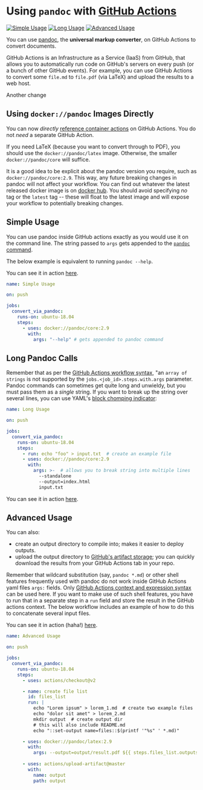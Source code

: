 # Using `pandoc` with [GitHub Actions](https://github.com/features/actions)

<!-- badges: start -->
[![Simple Usage](https://github.com/maxheld83/pandoc-example/workflows/Simple%20Usage/badge.svg)](https://github.com/maxheld83/pandoc-example/actions)
[![Long Usage](https://github.com/maxheld83/pandoc-example/workflows/Long%20Usage/badge.svg)](https://github.com/maxheld83/pandoc-example/actions)
[![Advanced Usage](https://github.com/maxheld83/pandoc-example/workflows/Advanced%20Usage/badge.svg)](https://github.com/maxheld83/pandoc-example/actions)
<!-- badges: end -->

You can use [pandoc](https://pandoc.org/), the **universal markup converter**, on GitHub Actions to convert documents.

GitHub Actions is an Infrastructure as a Service (IaaS) from GitHub, that allows you to automatically run code on GitHub's servers on every push (or a bunch of other GitHub events).
For example, you can use GitHub Actions to convert some `file.md` to `file.pdf` (via LaTeX) and upload the results to a web host.

Another change

## Using `docker://pandoc` Images Directly

You can now *directly* [reference container actions](https://help.github.com/en/actions/automating-your-workflow-with-github-actions/configuring-a-workflow#referencing-a-container-on-docker-hub) on GitHub Actions.
You do not *need* a separate GitHub Action.

If you need LaTeX (because you want to convert through to PDF), you should use the `docker://pandoc/latex` image.
Otherwise, the smaller `docker://pandoc/core` will suffice.

It is a good idea to be explicit about the pandoc version you require, such as `docker://pandoc/core:2.9`.
This way, any future breaking changes in pandoc will not affect your workflow.
You can find out whatever the latest released docker image is on [docker hub](https://hub.docker.com/r/pandoc/core/tags).
You should avoid specifying *no* tag or the `latest` tag -- these will float to the latest image and will expose your workflow to potentially breaking changes.


## Simple Usage

You can use pandoc inside GitHub actions exactly as you would use it on the command line.
The string passed to `args` gets appended to the [`pandoc` command](https://pandoc.org/MANUAL.html).

The below example is equivalent to running `pandoc --help`.

You can see it in action [here](http://github.com/maxheld83/pandoc-example).

```yaml
name: Simple Usage

on: push

jobs:
  convert_via_pandoc:
    runs-on: ubuntu-18.04
    steps:
      - uses: docker://pandoc/core:2.9
        with:
          args: "--help" # gets appended to pandoc command
```


## Long Pandoc Calls

Remember that as per the [GitHub Actions workflow syntax](https://help.github.com/en/actions/automating-your-workflow-with-github-actions/workflow-syntax-for-github-actions#jobsjob_idstepswithargs), "an `array of strings` is not supported by the `jobs.<job_id>.steps.with.args` parameter.
Pandoc commands can sometimes get quite long and unwieldy, but you must pass them as a *single* string.
If you want to break up the string over several lines, you can use YAML's [block chomping indicator](http://www.yaml.org/spec/1.2/spec.html#id2794534):

```yaml
name: Long Usage

on: push

jobs:
  convert_via_pandoc:
    runs-on: ubuntu-18.04
    steps:
      - run: echo "foo" > input.txt  # create an example file
      - uses: docker://pandoc/core:2.9
        with:
          args: >-  # allows you to break string into multiple lines
            --standalone
            --output=index.html
            input.txt
```

You can see it in action [here](http://github.com/maxheld83/pandoc-example).


## Advanced Usage

You can also:

- create an output directory to compile into; makes it easier to deploy outputs.
- upload the output directory to [GitHub's artifact storage](https://help.github.com/en/articles/managing-a-workflow-run#downloading-logs-and-artifacts); you can quickly download the results from your GitHub Actions tab in your repo.

Remember that wildcard substitution (say, `pandoc *.md`) or other shell features frequently used with pandoc do not work inside GitHub Actions yaml files `args:` fields.
Only [GitHub Actions context and expression syntax](https://help.github.com/en/actions/reference/context-and-expression-syntax-for-github-actions) can be used here.
If you want to make use of such shell features, you have to run that in a separate step in a `run` field and store the result in the GitHub actions context.
The below workflow includes an example of how to do this to concatenate several input files.

You can see it in action (haha!) [here](http://github.com/maxheld83/pandoc-example).

```yaml
name: Advanced Usage

on: push

jobs:
  convert_via_pandoc:
    runs-on: ubuntu-18.04
    steps:
      - uses: actions/checkout@v2

      - name: create file list
        id: files_list
        run: |
          echo "Lorem ipsum" > lorem_1.md  # create two example files
          echo "dolor sit amet" > lorem_2.md
          mkdir output  # create output dir
          # this will also include README.md
          echo "::set-output name=files::$(printf '"%s" ' *.md)"

      - uses: docker://pandoc/latex:2.9
        with:
          args: --output=output/result.pdf ${{ steps.files_list.outputs.files }}
          
      - uses: actions/upload-artifact@master
        with:
          name: output
          path: output
```

